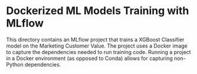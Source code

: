 # Dockerized ML Models Training with MLflow

This directory contains an MLflow project that trains a XGBoost Classifier model on the Marketing Customer Value. The project uses a Docker image to capture the dependencies needed to run training code. Running a project in a Docker environment (as opposed to Conda) allows for capturing non-Python dependencies.
